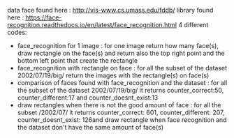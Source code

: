 data face found here : http://vis-www.cs.umass.edu/fddb/
library found here : https://face-recognition.readthedocs.io/en/latest/face_recognition.html
4 different codes:
- face_recognition for 1 image : for one image return how many face(s), draw rectangle on the face(s) and return also the top right point and the bottom left point that create the rectangle
- face_recognition with rectangle on face : for all the subset of the dataset 2002/07/19/big/ return the images with the rectangle(s) on face(s)
- comparison of faces found with face_recognition and the dataset : for all the subset of the dataset 2002/07/19/big/ it returns counter_correct:50, counter_different:17 and counter_doesnt_exist:13
- draw rectangles when there is not the good amount of face : for all the subset /2002/07/ it returns counter_correct: 601, counter_different: 207, counter_doesnt_exist: 126and draw rectangle when face recognition and the dataset don't have the same amount of face(s)
